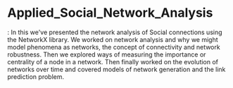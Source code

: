 # Applied_Social_Network_Analysis
: In this we've presented the network analysis of Social connections using
the NetworkX library. We worked on network analysis and why we might model
phenomena as networks, the concept of connectivity and network robustness. Then we
explored ways of measuring the importance or centrality of a node in a network. Then
finally worked on the evolution of networks over time and covered models of network
generation and the link prediction problem.
